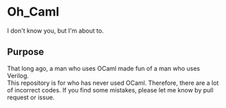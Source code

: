 # Oh_Caml
I don't know you, but I'm about to.  

## Purpose
That long ago, a man who uses OCaml made fun of a man who uses Verilog.    
This repository is for who has never used OCaml.
Therefore, there are a lot of incorrect codes.
If you find some mistakes, please let me know by pull request or issue.  

